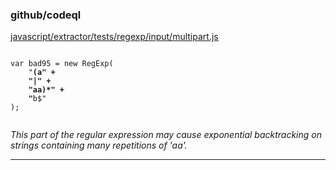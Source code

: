 ### github/codeql

[javascript/extractor/tests/regexp/input/multipart.js](https://github.com/github/codeql/blob/d094bbc06d063d0da8d0303676943c345e61de53/javascript/extractor/tests/regexp/input/multipart.js#L17-L20)

<pre><code class="javascript">
var bad95 = new RegExp(
    "<strong>(a" + </strong>
<strong>    "|" + </strong>
<strong>    "aa)*" + </strong>
<strong>    "</strong>b$"
);

</code></pre>

*This part of the regular expression may cause exponential backtracking on strings containing many repetitions of 'aa'.*

----------------------------------------
